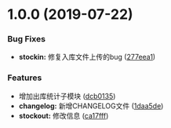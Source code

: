 # 1.0.0 (2019-07-22)


### Bug Fixes

* **stockin:** 修复入库文件上传的bug ([277eea1](https://github.com/YzioAAA/test-changelog/commit/277eea1))


### Features

* 增加出库统计子模块 ([dcb0135](https://github.com/YzioAAA/test-changelog/commit/dcb0135))
* **changelog:** 新增CHANGELOG文件 ([1daa5de](https://github.com/YzioAAA/test-changelog/commit/1daa5de))
* **stockout:** 修改信息 ([ca17fff](https://github.com/YzioAAA/test-changelog/commit/ca17fff))



